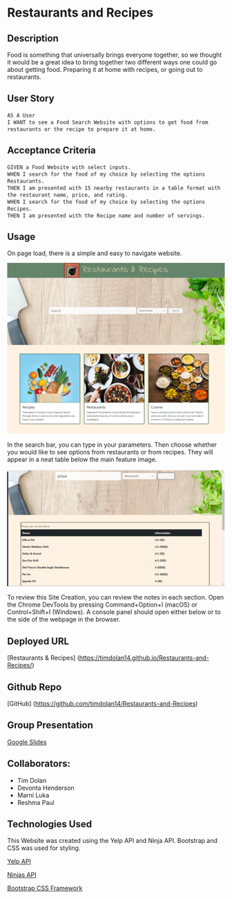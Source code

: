 # Restaurants and Recipes


## Description 

Food is something that universally brings everyone together, so we thought it would be a great idea to bring together two different ways one could go about getting food. Preparing it at home with recipes, or going out to restaurants.

## User Story

```
AS A User
I WANT to see a Food Search Website with options to get food from restaurants or the recipe to prepare it at home.
```

## Acceptance Criteria

```
GIVEN a Food Website with select inputs.
WHEN I search for the food of my choice by selecting the options Restaurants.
THEN I am presented with 15 nearby restaurants in a table format with the restaurant name, price, and rating.
WHEN I search for the food of my choice by selecting the options Recipes.
THEN I am presented with the Recipe name and number of servings.
```

## Usage
On page load, there is a simple and easy to navigate website.

![Restaurants and Recipes](./Assets/images/RR%20Screenshot.jpeg)

In the search bar, you can type in your parameters. Then choose whether you would like to see options from restaurants or from recipes. They will appear in a neat table below the main feature image.


![Restaurants and Recipes Search](./Assets/images/Screenshot-4.png)

To review this Site Creation, you can review the notes in each section. Open the Chrome DevTools by pressing Command+Option+I (macOS) or Control+Shift+I (Windows). A console panel should open either below or to the side of the webpage in the browser.

## Deployed URL

[Restaurants & Recipes] (https://timdolan14.github.io/Restaurants-and-Recipes/) 

## Github Repo

[GitHub] (https://github.com/timdolan14/Restaurants-and-Recipes)

## Group Presentation 
[Google Slides](https://docs.google.com/presentation/d/1IZzhYuBtBhhLbr7KKr_VHl9eSFKKwpIwBlNStQcJ4Kw/edit#slide=id.gcb9a0b074_1_0)

## Collaborators:

- Tim Dolan
- Devonta Henderson
- Marni Luka
- Reshma Paul


## Technologies Used

This Website was created using the Yelp API and Ninja API. Bootstrap and CSS was used for styling.

[Yelp API](https://api.yelp.com/v3/businesses)

[Ninjas API](https://api.api-ninjas.com)

[Bootstrap CSS Framework](https://cdn.jsdelivr.net/npm/bootstrap@5.3)
